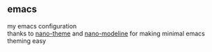 emacs
-----
my emacs configuration  
thanks to [nano-theme](https://github.com/rougier/nano-theme) and [nano-modeline](https://github.com/rougier/nano-modeline) for making minimal emacs theming easy
